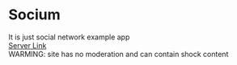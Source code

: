 # Socium

It is just social network example app  
[Server Link](https://so-cium.herokuapp.com/s/all)  
WARMING: site has no moderation and can contain shock content
